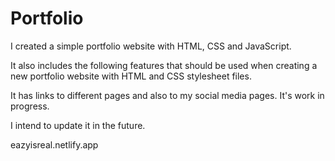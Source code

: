 # Portfolio

I created a simple portfolio website with HTML, CSS and JavaScript.

 It also includes the following features that should be used when creating a new portfolio website with HTML and CSS stylesheet  files.  

 It has links to different pages and also to my social media pages. It's work in progress. 

 I intend to update it in the future.
 
 
 eazyisreal.netlify.app
 
